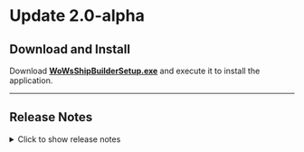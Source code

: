# Update 2.0-alpha

## Download and Install

Download [**WoWsShipBuilderSetup.exe**](https://github.com/WoWs-Builder-Team/WoWs-ShipBuilder/releases/latest/download/WoWsShipBuilderSetup.exe) and execute it to install the application.

---

## Release Notes

<details>
<summary>Click to show release notes</summary>

### Additions

### Changes
- Desktop is now sharing UI with Web

### Bugfixes

### Known Issues
- Hull A only consumables are still displayed as available when selecting hull B on some ships.

</details>